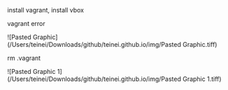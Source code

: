 install vagrant, install vbox

vagrant error

![Pasted Graphic](/Users/teinei/Downloads/github/teinei.github.io/img/Pasted Graphic.tiff)

rm .vagrant

![Pasted Graphic 1](/Users/teinei/Downloads/github/teinei.github.io/img/Pasted Graphic 1.tiff)